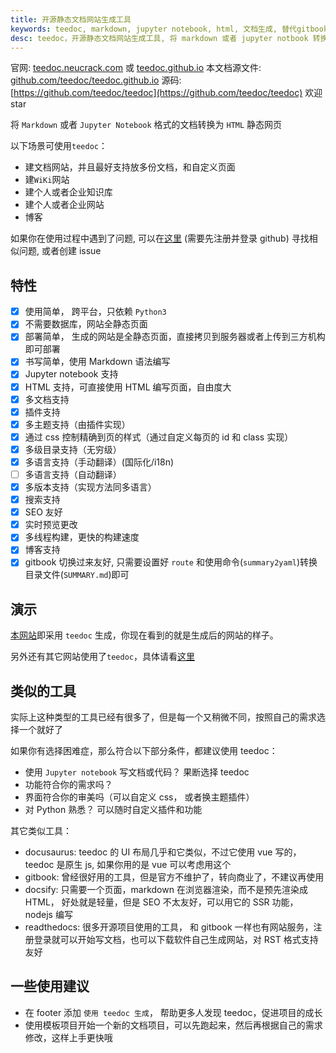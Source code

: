 ```yaml
---
title: 开源静态文档网站生成工具
keywords: teedoc, markdown, jupyter notebook, html, 文档生成, 替代gitbook, 网站生成, 静态网站, 静态博客, 开源文档生成工具
desc: teedoc，开源静态文档网站生成工具, 将 markdown 或者 jupyter notbook 转换成 html 静态网页， 用于个人或企业建站，建博客，建资料库，wiki等
---
```



官网: [teedoc.neucrack.com](https://teedoc.neucrack.com/) 或 [teedoc.github.io](https://teedoc.github.io/)
本文档源文件: [github.com/teedoc/teedoc.github.io](https://github.com/teedoc/teedoc.github.io)
源码: [https://github.com/teedoc/teedoc](https://github.com/teedoc/teedoc) 欢迎 star

将 `Markdown` 或者 `Jupyter Notebook` 格式的文档转换为 `HTML` 静态网页

以下场景可使用`teedoc`：
* 建文档网站，并且最好支持放多份文档，和自定义页面
* 建`WiKi`网站
* 建个人或者企业知识库
* 建个人或者企业网站
* 博客


如果你在使用过程中遇到了问题, 可以在[这里](https://github.com/teedoc/teedoc/issues) (需要先注册并登录 github) 寻找相似问题, 或者创建 issue


## 特性

- [x] 使用简单， 跨平台，只依赖 `Python3`
- [x] 不需要数据库，网站全静态页面
- [x] 部署简单， 生成的网站是全静态页面，直接拷贝到服务器或者上传到三方机构即可部署
- [x] 书写简单，使用 Markdown 语法编写
- [x] Jupyter notebook 支持
- [x] HTML 支持，可直接使用 HTML 编写页面，自由度大
- [x] 多文档支持
- [x] 插件支持
- [x] 多主题支持（由插件实现）
- [x] 通过 css 控制精确到页的样式（通过自定义每页的 id 和 class 实现）
- [x] 多级目录支持（无穷级）
- [x] 多语言支持（手动翻译）(国际化/i18n)
- [ ] 多语言支持（自动翻译）
- [x] 多版本支持（实现方法同多语言）
- [x] 搜索支持
- [x] SEO 友好
- [x] 实时预览更改
- [x] 多线程构建，更快的构建速度
- [x] 博客支持
- [x] gitbook 切换过来友好, 只需要设置好 `route` 和使用命令(`summary2yaml`)转换目录文件(`SUMMARY.md`)即可

## 演示

[本网站](https://teedoc.github.io/)即采用 `teedoc` 生成，你现在看到的就是生成后的网站的样子。

另外还有其它网站使用了`teedoc`，具体请看[这里](./usage/sites.md)


## 类似的工具

实际上这种类型的工具已经有很多了，但是每一个又稍微不同，按照自己的需求选择一个就好了

如果你有选择困难症，那么符合以下部分条件，都建议使用 teedoc：
* 使用 `Jupyter notebook` 写文档或代码？ 果断选择 teedoc
* 功能符合你的需求吗？
* 界面符合你的审美吗（可以自定义 css， 或者换主题插件）
* 对 Python 熟悉？ 可以随时自定义插件和功能

其它类似工具：
* docusaurus: teedoc 的 UI 布局几乎和它类似，不过它使用 vue 写的， teedoc 是原生 js, 如果你用的是 vue 可以考虑用这个
* gitbook: 曾经很好用的工具，但是官方不维护了，转向商业了，不建议再使用
* docsify: 只需要一个页面，markdown 在浏览器渲染，而不是预先渲染成 HTML， 好处就是轻量，但是 SEO 不太友好，可以用它的 SSR 功能， nodejs 编写
* readthedocs: 很多开源项目使用的工具， 和 gitbook 一样也有网站服务，注册登录就可以开始写文档，也可以下载软件自己生成网站，对 RST 格式支持友好


## 一些使用建议

* 在 footer 添加 `使用 teedoc 生成`， 帮助更多人发现 teedoc，促进项目的成长
* 使用模板项目开始一个新的文档项目，可以先跑起来，然后再根据自己的需求修改，这样上手更快哦



